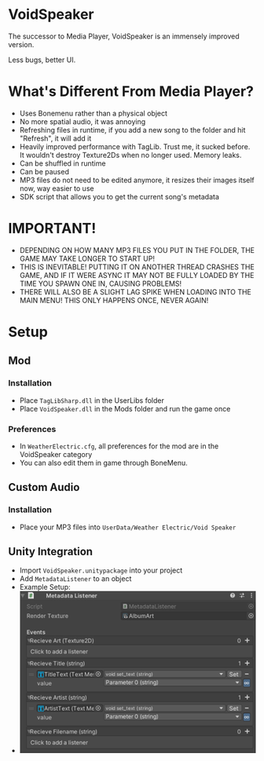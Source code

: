 # VoidSpeaker
The successor to Media Player, VoidSpeaker is an immensely improved version.

Less bugs, better UI.

# What's Different From Media Player?
* Uses Bonemenu rather than a physical object
* No more spatial audio, it was annoying
* Refreshing files in runtime, if you add a new song to the folder and hit "Refresh", it will add it
* Heavily improved performance with TagLib. Trust me, it sucked before. It wouldn't destroy Texture2Ds when no longer used. Memory leaks.
* Can be shuffled in runtime
* Can be paused
* MP3 files do not need to be edited anymore, it resizes their images itself now, way easier to use
* SDK script that allows you to get the current song's metadata

# IMPORTANT!
* DEPENDING ON HOW MANY MP3 FILES YOU PUT IN THE FOLDER, THE GAME MAY TAKE LONGER TO START UP!
* THIS IS INEVITABLE! PUTTING IT ON ANOTHER THREAD CRASHES THE GAME, AND IF IT WERE ASYNC IT MAY NOT BE FULLY LOADED BY THE TIME YOU SPAWN ONE IN, CAUSING PROBLEMS!
* THERE WILL ALSO BE A SLIGHT LAG SPIKE WHEN LOADING INTO THE MAIN MENU! THIS ONLY HAPPENS ONCE, NEVER AGAIN!

# Setup
## Mod
### Installation
* Place `TagLibSharp.dll` in the UserLibs folder
* Place `VoidSpeaker.dll` in the Mods folder and run the game once
### Preferences
* In `WeatherElectric.cfg`, all preferences for the mod are in the VoidSpeaker category
* You can also edit them in game through BoneMenu.
## Custom Audio
### Installation
* Place your MP3 files into `UserData/Weather Electric/Void Speaker`
## Unity Integration
* Import `VoidSpeaker.unitypackage` into your project
* Add `MetadataListener` to an object
* Example Setup:
* ![Example Setup](https://raw.githubusercontent.com/WeatherElectric/VoidSpeaker/refs/heads/master/Assets/ListenerSetup.png)